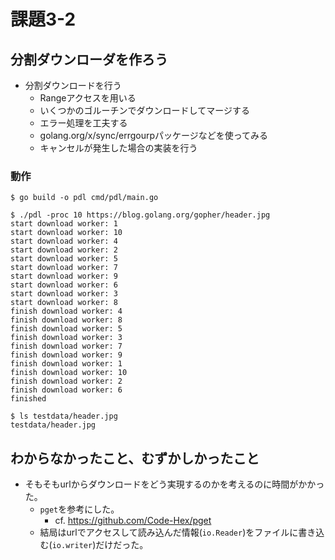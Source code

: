 # 課題3-2
## 分割ダウンローダを作ろう
- 分割ダウンロードを行う
  - Rangeアクセスを用いる
  - いくつかのゴルーチンでダウンロードしてマージする
  - エラー処理を工夫する
  - golang.org/x/sync/errgourpパッケージなどを使ってみる
  - キャンセルが発生した場合の実装を行う

### 動作
```shell
$ go build -o pdl cmd/pdl/main.go

$ ./pdl -proc 10 https://blog.golang.org/gopher/header.jpg
start download worker: 1
start download worker: 10
start download worker: 4
start download worker: 2
start download worker: 5
start download worker: 7
start download worker: 9
start download worker: 6
start download worker: 3
start download worker: 8
finish download worker: 4
finish download worker: 8
finish download worker: 5
finish download worker: 3
finish download worker: 7
finish download worker: 9
finish download worker: 1
finish download worker: 10
finish download worker: 2
finish download worker: 6
finished

$ ls testdata/header.jpg
testdata/header.jpg
```

## わからなかったこと、むずかしかったこと
- そもそもurlからダウンロードをどう実現するのかを考えるのに時間がかかった。
  - `pget`を参考にした。
    - cf. https://github.com/Code-Hex/pget
  - 結局はurlでアクセスして読み込んだ情報(`io.Reader`)をファイルに書き込む(`io.writer`)だけだった。
